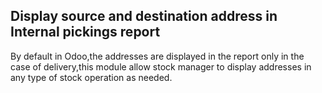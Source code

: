 Display source and destination address in Internal pickings report
------------------------------------------------------------------
By default in Odoo,the addresses are displayed in the report only in the case of delivery,this module allow stock manager to 
display addresses in any type of stock operation as needed. 



